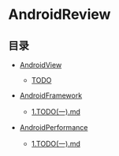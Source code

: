 # AndroidReview


## 目录
 

- [AndroidView][1] 
    - [TODO][100]

- [AndroidFramework][2]        
    - [1.TODO(一).md][200]
   
- [AndroidPerformance][3]        
    - [1.TODO(一).md][300]
    

[1]: xxx.md     "xxx" 
[100]: xxxx.md  "xxx" 
[2]: xxx.md     "xxx" 
[200]: xxxx.md  "xxx" 
[3]: xxx.md     "xxx" 
[300]: xxxx.md  "xxx" 
